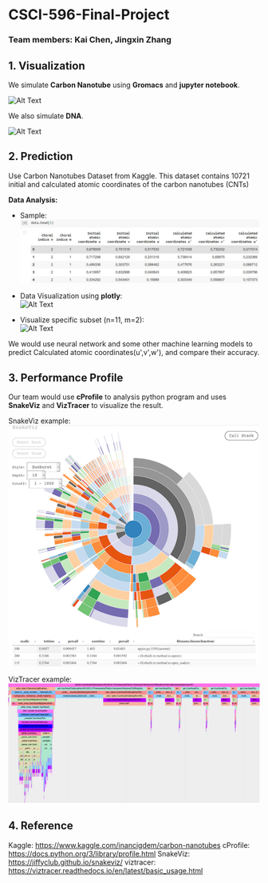 # CSCI-596-Final-Project
### Team members: Kai Chen, Jingxin Zhang

## 1. Visualization
We simulate **Carbon Nanotube** using **Gromacs** and **jupyter notebook**.

![Alt Text](https://github.com/ChenK7166/CSCI-596-Final-Project/blob/main/cnt.gif)

We also simulate **DNA**.

![Alt Text](https://github.com/ChenK7166/CSCI-596-Final-Project/blob/main/dna.gif)


## 2. Prediction

Use Carbon Nanotubes Dataset from Kaggle.
This dataset contains 10721 initial and calculated atomic coordinates of the carbon nanotubes (CNTs)  


**Data Analysis:**  
- Sample:  
![Alt Text](https://github.com/ChenK7166/CSCI-596-Final-Project/blob/main/cnt_sample.JPG)

- Data Visualization using **plotly**:  
![Alt Text](https://github.com/ChenK7166/CSCI-596-Final-Project/blob/main/data_vis_ex.gif)

- Visualize specific subset (n=11, m=2):  
![Alt Text](https://github.com/ChenK7166/CSCI-596-Final-Project/blob/main/data_vis_11_2_ex.gif)

We would use neural network and some other machine learning models to predict Calculated atomic coordinates(u',v',w'), and compare their accuracy.


## 3. Performance Profile

Our team would use **cProfile** to analysis python program and uses **SnakeViz** and **VizTracer** to visualize the result.  

SnakeViz example:  
![Alt Text](https://github.com/ChenK7166/CSCI-596-Final-Project/blob/main/snakeviz_example.png)  

VizTracer example:  
![Alt Text](https://github.com/ChenK7166/CSCI-596-Final-Project/blob/main/Viztracer_example.png)  

## 4. Reference
Kaggle: <https://www.kaggle.com/inancigdem/carbon-nanotubes>
cProfile: <https://docs.python.org/3/library/profile.html>
SnakeViz: <https://jiffyclub.github.io/snakeviz/>
viztracer: <https://viztracer.readthedocs.io/en/latest/basic_usage.html>


